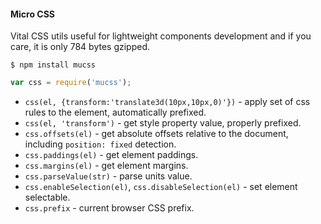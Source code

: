 #### Micro CSS

Vital CSS utils useful for lightweight components development and if you care, it is only 784 bytes gzipped.

```
$ npm install mucss
```

```js
var css = require('mucss');
```

* `css(el, {transform:'translate3d(10px,10px,0)'})` - apply set of css rules to the element, automatically prefixed.
* `css(el, 'transform')` - get style property value, properly prefixed.
* `css.offsets(el)` - get absolute offsets relative to the document, including `position: fixed` detection.
* `css.paddings(el)` - get element paddings.
* `css.margins(el)` - get element margins.
* `css.parseValue(str)` - parse units value.
* `css.enableSelection(el)`, `css.disableSelection(el)` - set element selectable.
* `css.prefix` - current browser CSS prefix.